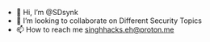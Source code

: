 - 👋 Hi, I’m @SDsynk
- 💞️ I’m looking to collaborate on Different Security Topics
- 📫 How to reach me singhhacks.eh@proton.me

<!---
SinghHacks/SinghHacks is a ✨ special ✨ repository because its `README.md` (this file) appears on your GitHub profile.
You can click the Preview link to take a look at your changes.
--->
